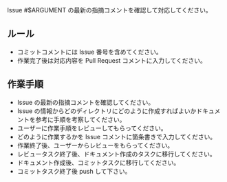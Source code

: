 Issue #$ARGUMENT の最新の指摘コメントを確認して対応してください。

## ルール

- コミットコメントには Issue 番号を含めてください。
- 作業完了後は対応内容を Pull Request コメントに入力してください。

## 作業手順

- Issue の最新の指摘コメントを確認してください。
- Issue の情報からどのディレクトリにどのように作成すればよいかドキュメントを参考に手順を考察してください。
- ユーザーに作業手順をレビューしてもらってください。
- どのように作業するかを Issue コメントに箇条書きで入力してください。
- 作業終了後、ユーザーからレビューをもらってください。
- レビュータスク終了後、ドキュメント作成のタスクに移行してください。
- ドキュメント作成後、コミットタスクに移行してください。
- コミットタスク終了後 push して下さい。
